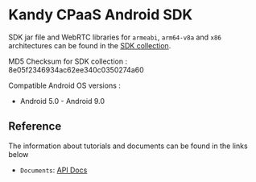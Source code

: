 # Kandy CPaaS Android SDK

SDK jar file and WebRTC libraries for `armeabi`, `arm64-v8a` and `x86` architectures can be found in the
[SDK collection](https://github.com/Kandy-IO/kandy-cpaas-android-sdk/tree/master/dist).

MD5 Checksum for SDK collection : 8e05f2346934ac62ee340c0350274a60

Compatible Android OS versions :

* Android 5.0 - Android 9.0

## Reference

The information about tutorials and documents can be found in the links below

* `Documents`: [API Docs](https://kandy-io.github.io/kandy-cpaas-android-sdk/docs)

<!--
* `Tutorials`: [User Guide](https://kandy-io.github.io/kandy-cpaas-android-sdk/tutorials)
-->
